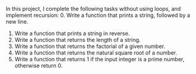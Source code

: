 In this project, I complete the following tasks without using loops, and implement recursion:
0. Write a function that prints a string, followed by a new line.
1. Write a function that prints a string in reverse.
2. Write a function that returns the length of a string.
3. Write a function that returns the factorial of a given number.
5. Write a function that returns the natural square root of a number.
6. Write a function that returns 1 if the input integer is a prime number, otherwise return 0.
